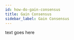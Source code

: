 ```yaml
---
id: how-do-gain-consensus
title: Gain Consensus
sidebar_label: Gain Consensus
---
```

text goes here
